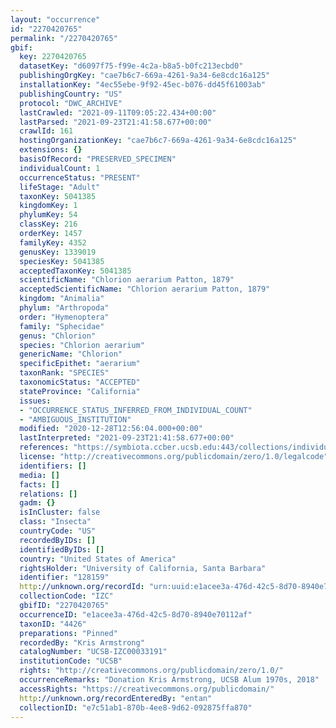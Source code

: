 ```yaml
---
layout: "occurrence"
id: "2270420765"
permalink: "/2270420765"
gbif:
  key: 2270420765
  datasetKey: "d6097f75-f99e-4c2a-b8a5-b0fc213ecbd0"
  publishingOrgKey: "cae7b6c7-669a-4261-9a34-6e8cdc16a125"
  installationKey: "4ec55ebe-9f92-45ec-b076-dd45f61003ab"
  publishingCountry: "US"
  protocol: "DWC_ARCHIVE"
  lastCrawled: "2021-09-11T09:05:22.434+00:00"
  lastParsed: "2021-09-23T21:41:58.677+00:00"
  crawlId: 161
  hostingOrganizationKey: "cae7b6c7-669a-4261-9a34-6e8cdc16a125"
  extensions: {}
  basisOfRecord: "PRESERVED_SPECIMEN"
  individualCount: 1
  occurrenceStatus: "PRESENT"
  lifeStage: "Adult"
  taxonKey: 5041385
  kingdomKey: 1
  phylumKey: 54
  classKey: 216
  orderKey: 1457
  familyKey: 4352
  genusKey: 1339019
  speciesKey: 5041385
  acceptedTaxonKey: 5041385
  scientificName: "Chlorion aerarium Patton, 1879"
  acceptedScientificName: "Chlorion aerarium Patton, 1879"
  kingdom: "Animalia"
  phylum: "Arthropoda"
  order: "Hymenoptera"
  family: "Sphecidae"
  genus: "Chlorion"
  species: "Chlorion aerarium"
  genericName: "Chlorion"
  specificEpithet: "aerarium"
  taxonRank: "SPECIES"
  taxonomicStatus: "ACCEPTED"
  stateProvince: "California"
  issues:
  - "OCCURRENCE_STATUS_INFERRED_FROM_INDIVIDUAL_COUNT"
  - "AMBIGUOUS_INSTITUTION"
  modified: "2020-12-28T12:56:04.000+00:00"
  lastInterpreted: "2021-09-23T21:41:58.677+00:00"
  references: "https://symbiota.ccber.ucsb.edu:443/collections/individual/index.php?occid=128159"
  license: "http://creativecommons.org/publicdomain/zero/1.0/legalcode"
  identifiers: []
  media: []
  facts: []
  relations: []
  gadm: {}
  isInCluster: false
  class: "Insecta"
  countryCode: "US"
  recordedByIDs: []
  identifiedByIDs: []
  country: "United States of America"
  rightsHolder: "University of California, Santa Barbara"
  identifier: "128159"
  http://unknown.org/recordId: "urn:uuid:e1acee3a-476d-42c5-8d70-8940e70112af"
  collectionCode: "IZC"
  gbifID: "2270420765"
  occurrenceID: "e1acee3a-476d-42c5-8d70-8940e70112af"
  taxonID: "4426"
  preparations: "Pinned"
  recordedBy: "Kris Armstrong"
  catalogNumber: "UCSB-IZC00033191"
  institutionCode: "UCSB"
  rights: "http://creativecommons.org/publicdomain/zero/1.0/"
  occurrenceRemarks: "Donation Kris Armstrong, UCSB Alum 1970s, 2018"
  accessRights: "https://creativecommons.org/publicdomain/"
  http://unknown.org/recordEnteredBy: "entan"
  collectionID: "e7c51ab1-870b-4ee8-9d62-092875ffa870"
---
```


